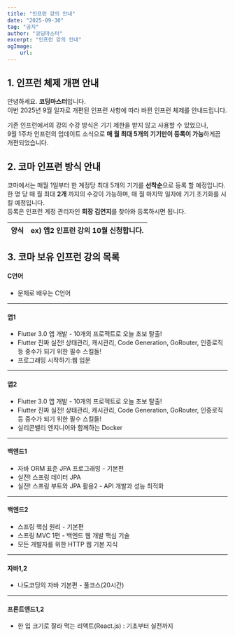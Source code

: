 ```yaml
---
title: "인프런 강의 안내"
date: "2025-09-30"
tag: "공지"
author: "코딩마스터"
excerpt: "인프런 강의 안내"
ogImage:
    url:
---
```



## 1. 인프런 체제 개편 안내
안녕하세요. **코딩마스터**입니다.\
이번 2025년 9월 일자로 개편된 인프런 사항에 따라 바뀐 인프런 체제를 안내드립니다.

기존 인프런에서의 강의 수강 방식은 기기 제한을 받지 않고 사용할 수 있었으나,\
9월 1주차 인프런의 업데이트 소식으로 **매 월  최대 5개의 기기만이 등록이 가능**하게끔 개편되었습니다.


## 2. 코마 인프런 방식 안내
코마에서는 매월 1일부터 한 계정당 최대 5개의 기기를 **선착순**으로 등록 할 예정입니다.\
한 명 당 매 월 최대 **2개** 까지의 수강이 가능하며, 매 월 마지막 일자에 기기 초기화를 시킬 예정입니다.\
등록은 인프런 계정 관리자인 **회장 김연지**를 찾아와 등록하시면 됩니다.

| 양식 | ex) 앱2 인프런 강의 10월 신청합니다. | 
|------|-----------------------------------|

## 3. 코마 보유 인프런 강의 목록

#### **C언어**
* 문제로 배우는 C언어

---

#### **앱1**
* Flutter 3.0 앱 개발 - 10개의 프로젝트로 오늘 초보 탈출!
* Flutter 진짜 실전! 상태관리, 캐시관리, Code Generation, GoRouter, 인증로직 등 중수가 되기 위한 필수 스킬들!
* 프로그래밍 시작하기:웹 입문

---

#### **앱2**
* Flutter 3.0 앱 개발 - 10개의 프로젝트로 오늘 초보 탈출!
* Flutter 진짜 실전! 상태관리, 캐시관리, Code Generation, GoRouter, 인증로직 등 중수가 되기 위한 필수 스킬들!
* 실리콘밸리 엔지니어와 함께하는 Docker

---

#### **백엔드1**
* 자바 ORM 표준 JPA 프로그래밍 - 기본편
* 실전! 스프링 데이터 JPA
* 실전! 스프링 부트와 JPA 활용2 - API 개발과 성능 최적화

---

#### **백엔드2**
* 스프링 핵심 원리 - 기본편
* 스프링 MVC 1편 - 백엔드 웹 개발 핵심 기술
* 모든 개발자를 위한 HTTP 웹 기본 지식

---

#### **자바1,2**
* 나도코딩의 자바 기본편 - 풀코스(20시간)

---

#### **프론트엔드1,2**
* 한 입 크기로 잘라 먹는 리액트(React.js) : 기초부터 실전까지